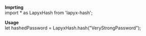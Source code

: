 **Imprting**<br>
import * as LapyxHash from 'lapyx-hash';

**Usage**<br>
let hashedPassword = LapyxHash.hash("VeryStrongPassword");